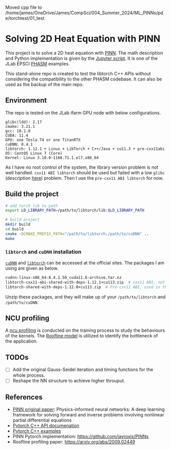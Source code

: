 Moved cpp file to /home/james/OneDrive/James/CompSci/004_Summer_2024/ML_PINNs/pde/torchtest/01_test




# Solving 2D Heat Equation with PINN
This project is to solve a 2D heat equation with [PINN](https://en.wikipedia.org/wiki/Physics-informed_neural_networks).
 The math description and Python implementation is given by the [Jupyter script](https://github.com/nathanwbrei/phasm/blob/main/python/PhasmExampleHeatEquation.ipynb).
 It is one of the JLab EPSCI [PHASM](https://github.com/nathanwbrei/phasm) examples.

This stand-alone repo is created to test the libtorch C++ APIs without
 considering the compatibility to the other PHASM codebase.
 It can also be used as the backup of the main repo.

## Environment
The repo is tested on the JLab ifarm GPU node with below configurations.

```
glibc(ldd): 2.17
cmake: 3.21.1
gcc: 10.2.0
CUDA: 11.4
GPU: one Tesla T4 or one TitanRTX
cuDNN: 8.4.1
libtorch: 1.12.1 + Linux + LibTorch + C++/Java + cu11.3 + pre-cxx11abi
OS: CentOS Linux 7 (Core)
Kernel: Linux 3.10.0-1160.71.1.el7.x86_64
```

As I have no root control of the system, the library version problem is not well handled.
 `cxx11 ABI libtorch` should be used but failed with a low `glibc`
 (description [here](https://github.com/nathanwbrei/phasm/blob/gpu/farm_guide.md#notes)) problem.
 Then I use the `pre-cxx11 ABI libtorch` for now.

## Build the project

```bash
# add torch lib to path
export LD_LIBRARY_PATH=/path/to/libtorch/lib:$LD_LIBRARY_PATH

# build project
mkdir build
cd build
cmake -DCMAKE_PREFIX_PATH="/path/to/libtorch;/path/to/cuDNN" ..
make
```

### `libtorch` and `cuDNN` installation
[`cuDNN`](https://developer.nvidia.com/rdp/cudnn-download) and
 [`libtorch`](https://pytorch.org/get-started/locally/)
 can be accessed at the official sites.
 The packages I am using are given as below.

```bash
cudnn-linux-x86_64-8.4.1.50_cuda11.6-archive.tar.xz
libtorch-cxx11-abi-shared-with-deps-1.12.1+cu113.zip  # cxx11 ABI, not used
libtorch-shared-with-deps-1.12.0+cu113.zip  # Pre-cxx11 ABI, used in this repo
```

Unzip these packages, and they will make up of your `/path/to/libtorch` and `/path/to/cuDNN`.

## NCU profiling
A [ncu profiling](docs/prof_res.md) is conducted on the training process to study the behaviours
 of the kernels. The [Roofline model](https://crd.lbl.gov/divisions/amcr/computer-science-amcr/par/research/roofline/)
 is utilized to identify the bottleneck of the application.
 
## TODOs
- [ ] Add the original Gauss-Seidel iteration and timing functions for the whole process. 
- [ ] Reshape the NN structure to achieve higher throuput. 

## References
- [PINN original paper](https://www.sciencedirect.com/science/article/pii/S0021999118307125?casa_token=3bln19-QiY8AAAAA:fljJ0paZDeCUJFpWkSxJQrd1xGDEnrUxdXOIWfpZZ7N0MnevxvVNLDEEEMyzX2_IRkX7Hco9YME): Physics-informed neural networks: A deep learning framework for solving forward and inverse problems involving nonlinear partial differential equations
- [Pytorch C++ API documenation](https://pytorch.org/cppdocs/)
- [Pytorch C++ examples](https://github.com/pytorch/examples/tree/main/cpp)
- PINN Pytorch implementation: https://github.com/jayroxis/PINNs
- Roofline profiling paper: https://arxiv.org/abs/2009.02449
